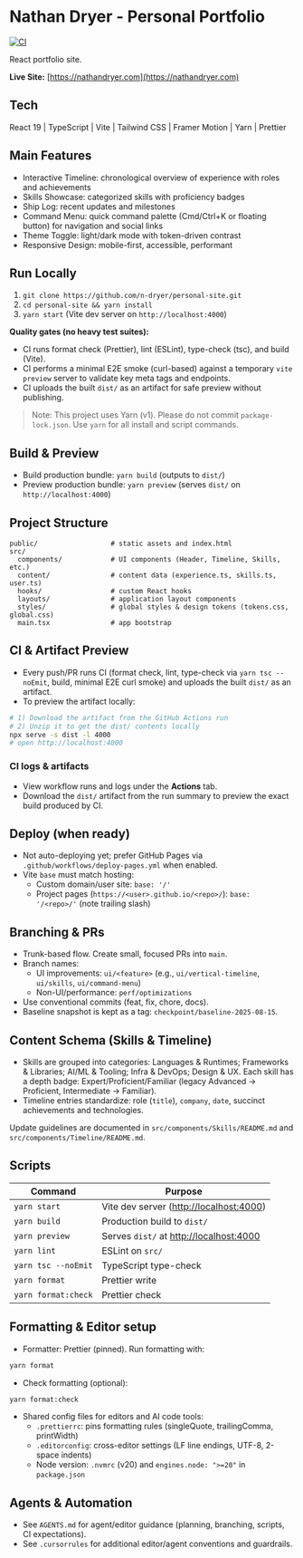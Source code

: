 # Nathan Dryer - Personal Portfolio

[![CI](https://github.com/n-dryer/personal-site/actions/workflows/ci.yml/badge.svg)](https://github.com/n-dryer/personal-site/actions/workflows/ci.yml)

React portfolio site.

**Live Site:** [https://nathandryer.com](https://nathandryer.com)

## Tech

React 19 | TypeScript | Vite | Tailwind CSS | Framer Motion | Yarn | Prettier

## Main Features

- Interactive Timeline: chronological overview of experience with roles and achievements
- Skills Showcase: categorized skills with proficiency badges
- Ship Log: recent updates and milestones
- Command Menu: quick command palette (Cmd/Ctrl+K or floating button) for navigation and social links
- Theme Toggle: light/dark mode with token-driven contrast
- Responsive Design: mobile-first, accessible, performant

## Run Locally

1. `git clone https://github.com/n-dryer/personal-site.git`
1. `cd personal-site && yarn install`
1. `yarn start` (Vite dev server on `http://localhost:4000`)

**Quality gates (no heavy test suites):**

- CI runs format check (Prettier), lint (ESLint), type-check (tsc), and build (Vite).
- CI performs a minimal E2E smoke (curl-based) against a temporary `vite preview` server to validate key meta tags and endpoints.
- CI uploads the built `dist/` as an artifact for safe preview without publishing.

> Note: This project uses Yarn (v1). Please do not commit `package-lock.json`. Use `yarn` for all install and script commands.

## Build & Preview

- Build production bundle: `yarn build` (outputs to `dist/`)
- Preview production bundle: `yarn preview` (serves `dist/` on `http://localhost:4000`)

## Project Structure

```
public/                  # static assets and index.html
src/
  components/            # UI components (Header, Timeline, Skills, etc.)
  content/               # content data (experience.ts, skills.ts, user.ts)
  hooks/                 # custom React hooks
  layouts/               # application layout components
  styles/                # global styles & design tokens (tokens.css, global.css)
  main.tsx               # app bootstrap
```

## CI & Artifact Preview

- Every push/PR runs CI (format check, lint, type-check via `yarn tsc --noEmit`, build, minimal E2E curl smoke) and uploads the built `dist/` as an artifact.
- To preview the artifact locally:

```bash
# 1) Download the artifact from the GitHub Actions run
# 2) Unzip it to get the dist/ contents locally
npx serve -s dist -l 4000
# open http://localhost:4000
```

### CI logs & artifacts

- View workflow runs and logs under the **Actions** tab.
- Download the `dist/` artifact from the run summary to preview the exact build produced by CI.

## Deploy (when ready)

- Not auto-deploying yet; prefer GitHub Pages via `.github/workflows/deploy-pages.yml` when enabled.
- Vite `base` must match hosting:
  - Custom domain/user site: `base: '/'`
  - Project pages (`https://<user>.github.io/<repo>/`): `base: '/<repo>/'` (note trailing slash)

## Branching & PRs

- Trunk-based flow. Create small, focused PRs into `main`.
- Branch names:
  - UI improvements: `ui/<feature>` (e.g., `ui/vertical-timeline`, `ui/skills`, `ui/command-menu`)
  - Non-UI/performance: `perf/optimizations`
- Use conventional commits (feat, fix, chore, docs).
- Baseline snapshot is kept as a tag: `checkpoint/baseline-2025-08-15`.

## Content Schema (Skills & Timeline)

- Skills are grouped into categories: Languages & Runtimes; Frameworks & Libraries; AI/ML & Tooling; Infra & DevOps; Design & UX. Each skill has a depth badge: Expert/Proficient/Familiar (legacy Advanced -> Proficient, Intermediate -> Familiar).
- Timeline entries standardize: role (`title`), `company`, `date`, succinct achievements and technologies.

Update guidelines are documented in `src/components/Skills/README.md` and `src/components/Timeline/README.md`.

## Scripts

| Command                 | Purpose                                   |
|-------------------------|-------------------------------------------|
| `yarn start`            | Vite dev server (<http://localhost:4000>)   |
| `yarn build`            | Production build to `dist/`               |
| `yarn preview`          | Serves `dist/` at <http://localhost:4000>   |
| `yarn lint`             | ESLint on `src/`                          |
| `yarn tsc --noEmit`     | TypeScript type-check                     |
| `yarn format`           | Prettier write                            |
| `yarn format:check`     | Prettier check                            |

## Formatting & Editor setup

- Formatter: Prettier (pinned). Run formatting with:

```bash
yarn format
```

- Check formatting (optional):

```bash
yarn format:check
```

- Shared config files for editors and AI code tools:
  - `.prettierrc`: pins formatting rules (singleQuote, trailingComma, printWidth)
  - `.editorconfig`: cross-editor settings (LF line endings, UTF-8, 2-space indents)
  - Node version: `.nvmrc` (v20) and `engines.node: ">=20"` in `package.json`

## Agents & Automation

- See `AGENTS.md` for agent/editor guidance (planning, branching, scripts, CI expectations).
- See `.cursorrules` for additional editor/agent conventions and guardrails.
